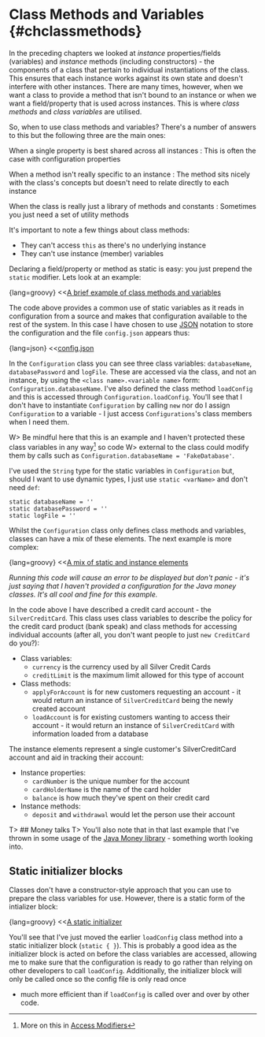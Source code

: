 # Class Methods and Variables {#chclassmethods}

In the preceding chapters we looked at _instance_ properties/fields (variables) and _instance_ methods (including constructors) -
 the components of a class that pertain to individual instantiations of the class. This ensures that each instance
 works against its own state and doesn't interfere with other instances. There are many times, however, when we want a class to
 provide a method that isn't bound to an instance or when we want a field/property that is used across instances. This is
 where _class methods_ and _class variables_ are utilised.

So, when to use class methods and variables? There's a number of answers to this but the following three are the main ones:

When a single property is best shared across all instances
: This is often the case with configuration properties

When a method isn't really specific to an instance
: The method sits nicely with the class's concepts but doesn't need to relate directly to each instance

When the class is really just a library of methods and constants
: Sometimes you just need a set of utility methods

It's important to note a few things about class methods:

* They can't access `this` as there's no underlying instance
* They can't use instance (member) variables

Declaring a field/property or method as static is easy: you just prepend the `static` modifier. Lets look at an example:

{lang=groovy}
<<[A brief example of class methods and variables](code/08/08/static.groovy)

The code above provides a common use of static variables as it reads in configuration from a source and makes that
configuration available to the rest of the system. In this case I have chosen to use [JSON](https://en.wikipedia.org/wiki/JSON)
notation to store the configuration and the file `config.json` appears thus:

{lang=json}
<<[config.json](code/08/08/config.json)

In the `Configuration` class you can see three class variables: `databaseName`, `databasePassword` and `logFile`. These
are accessed via the class, and not an instance, by using the `<class name>.<variable name>` form: `Configuration.databaseName`.
I've also defined the class method `loadConfig` and this is accessed through `Configuration.loadConfig`. You'll see that
I don't have to instantiate `Configuration` by calling `new` nor do I assign `Configuration` to a variable - I just access
 `Configurations`'s class members when I need them.

W> Be mindful here that this is an example and I haven't protected these class variables in any way[^access] so code
W> external to the class could modify them by calls such as `Configuration.databaseName = 'FakeDatabase'`.

[^access]: More on this in [Access Modifiers](#chaccessmodifiers)

I've used the `String` type for the static variables in `Configuration` but, should I want to use dynamic types, I just
use `static <varName>` and don't need `def`:

    static databaseName = ''
    static databasePassword = ''
    static logFile = ''

Whilst the `Configuration` class only defines class methods and variables, classes can have a mix of these elements. The
next example is more complex:

{lang=groovy}
<<[A mix of static and instance elements](code/08/08/static_creditcard.groovy)

_Running this code will cause an error to be displayed but don't panic - it's just saying that I haven't provided a
 configuration for the Java money classes. It's all cool and fine for this example._

In the code above I have described a credit card account - the `SilverCreditCard`. This class uses class
variables to describe the policy for the credit card product (bank speak) and class methods for accessing
individual accounts (after all, you don't want people to just `new CreditCard` do you?):

* Class variables:
    * `currency` is the currency used by all Silver Credit Cards
    * `creditLimit` is the maximum limit allowed for this type of account
* Class methods:
    * `applyForAccount` is for new customers requesting an account - it would return an instance of `SilverCreditCard` being the newly created account
    * `loadAccount` is for existing customers wanting to access their account - it would return an instance of `SilverCreditCard` with information loaded from a database

The instance elements represent a single customer's SilverCreditCard account and aid in tracking their account:

* Instance properties:
    * `cardNumber` is the unique number for the account
    * `cardHolderName` is the name of the card holder
    * `balance` is how much they've spent on their credit card
* Instance methods:
    * `deposit` and `withdrawal` would let the person use their account

T> ## Money talks
T> You'll also note that in that last example that I've thrown in some usage of the
[Java Money library](http://javamoney.github.io/) - something worth looking into.

## Static initializer blocks

Classes don't have a constructor-style approach that you can use to prepare the class variables for use.
However, there is a static form of the intializer block:

{lang=groovy}
<<[A static initializer](code/08/08/static_init.groovy)

You'll see that I've just moved the earlier `loadConfig` class method into a static initializer block (`static { }`).
This is probably a good idea as the initializer block is acted on before the class variables are accessed,
allowing me to make sure that the configuration is ready to go rather than relying on other developers to call `loadConfig`.
Additionally, the initializer block will only be called once so the config file is only read once
 - much more efficient than if `loadConfig` is called over and over by other code.

